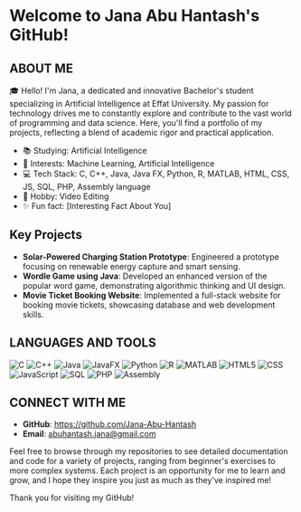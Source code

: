 # Welcome to Jana Abu Hantash's GitHub!

## ABOUT ME
🎓 Hello! I'm Jana, a dedicated and innovative Bachelor's student specializing in Artificial Intelligence at Effat University. My passion for technology drives me to constantly explore and contribute to the vast world of programming and data science. Here, you'll find a portfolio of my projects, reflecting a blend of academic rigor and practical application.

- 📚 Studying: Artificial Intelligence 
- 🌟 Interests: Machine Learning, Artificial Intelligence
- 💻 Tech Stack: C, C++, Java, Java FX, Python, R, MATLAB, HTML, CSS, JS, SQL, PHP, Assembly language
- 🎨 Hobby: Video Editing 
- ✨ Fun fact: [Interesting Fact About You]

## Key Projects
- **Solar-Powered Charging Station Prototype**: Engineered a prototype focusing on renewable energy capture and smart sensing.
- **Wordle Game using Java**: Developed an enhanced version of the popular word game, demonstrating algorithmic thinking and UI design.
- **Movie Ticket Booking Website**: Implemented a full-stack website for booking movie tickets, showcasing database and web development skills.

## LANGUAGES AND TOOLS
![C](https://img.shields.io/badge/-C-A8B9CC?style=for-the-badge&logo=c&logoColor=white)
![C++](https://img.shields.io/badge/-C++-00599C?style=for-the-badge&logo=cplusplus&logoColor=white)
![Java](https://img.shields.io/badge/-Java-007396?style=for-the-badge&logo=java&logoColor=white)
![JavaFX](https://img.shields.io/badge/-JavaFX-8B0000?style=for-the-badge&logo=oracle&logoColor=white)
![Python](https://img.shields.io/badge/-Python-3776AB?style=for-the-badge&logo=python&logoColor=white)
![R](https://img.shields.io/badge/-R-276DC3?style=for-the-badge&logo=r&logoColor=white)
![MATLAB](https://img.shields.io/badge/-MATLAB-0076A8?style=for-the-badge&logo=mathworks&logoColor=white)
![HTML5](https://img.shields.io/badge/-HTML5-E34F26?style=for-the-badge&logo=html5&logoColor=white)
![CSS](https://img.shields.io/badge/-CSS3-1572B6?style=for-the-badge&logo=css3&logoColor=white)
![JavaScript](https://img.shields.io/badge/-JavaScript-F7DF1E?style=for-the-badge&logo=javascript&logoColor=black)
![SQL](https://img.shields.io/badge/-SQL-4479A1?style=for-the-badge&logo=mysql&logoColor=white)
![PHP](https://img.shields.io/badge/-PHP-777BB4?style=for-the-badge&logo=php&logoColor=white)
![Assembly](https://img.shields.io/badge/-Assembly-007ACC?style=for-the-badge&logo=assemblyscript&logoColor=white)

## CONNECT WITH ME
- **GitHub**: https://github.com/Jana-Abu-Hantash
- **Email**: abuhantash.jana@gmail.com

Feel free to browse through my repositories to see detailed documentation and code for a variety of projects, ranging from beginner's exercises to more complex systems. Each project is an opportunity for me to learn and grow, and I hope they inspire you just as much as they've inspired me!

Thank you for visiting my GitHub!
